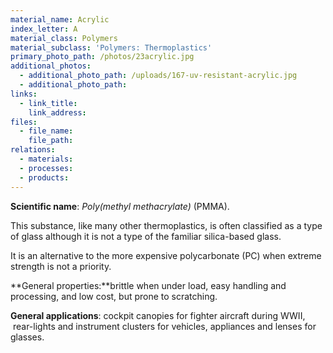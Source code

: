 ```yaml
---
material_name: Acrylic
index_letter: A
material_class: Polymers
material_subclass: 'Polymers: Thermoplastics'
primary_photo_path: /photos/23acrylic.jpg
additional_photos:
  - additional_photo_path: /uploads/167-uv-resistant-acrylic.jpg
  - additional_photo_path:
links:
  - link_title:
    link_address:
files:
  - file_name:
    file_path:
relations:
  - materials:
  - processes:
  - products:
---
```



**Scientific name**:&nbsp;*Poly(methyl methacrylate)* (PMMA).

This substance, like many other thermoplastics, is often classified as a type of glass although it is not a type of the familiar silica-based glass.

It is an alternative to the more expensive polycarbonate (PC) when extreme strength is not a priority.

**General properties:**brittle when under load, easy handling and processing, and low cost, but prone to scratching.

**General applications**: cockpit canopies for fighter aircraft during WWII, &nbsp;rear-lights and instrument clusters for vehicles, appliances and lenses for glasses.
